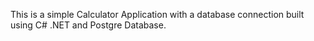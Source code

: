 This is a simple Calculator Application with a database connection built using C# .NET and Postgre Database.